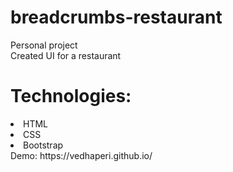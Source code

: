 # breadcrumbs-restaurant
Personal project<br>
Created UI for a restaurant<br>
# Technologies:<br>
  <li>HTML</li>
  <li>CSS</li>
  <li>Bootstrap</li>
  Demo: https://vedhaperi.github.io/


